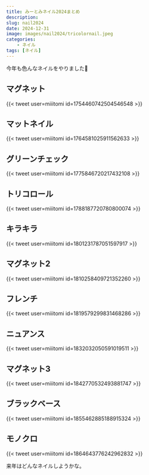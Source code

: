 ```yaml
---
title: みーとみネイル2024まとめ
description: 
slug: nail2024
date: 2024-12-31
image: images/nail2024/tricolornail.jpeg
categories:
    - ネイル
tags: [ネイル]
---
```


今年も色んなネイルをやりました💅

## マグネット
{{< tweet user=miiitomi id=1754460742504546548 >}}

## マットネイル
{{< tweet user=miiitomi id=1764581025911562633 >}}

## グリーンチェック
{{< tweet user=miiitomi id=1775846720217432108 >}}

## トリコロール
{{< tweet user=miiitomi id=1788187720780800074 >}}

## キラキラ
{{< tweet user=miiitomi id=1801231787051597917 >}}

## マグネット2
{{< tweet user=miiitomi id=1810258409721352260 >}}

## フレンチ
{{< tweet user=miiitomi id=1819579299831468286 >}}

## ニュアンス
{{< tweet user=miiitomi id=1832032050591019511 >}}

## マグネット3
{{< tweet user=miiitomi id=1842770532493881747 >}}

## ブラックベース
{{< tweet user=miiitomi id=1855462885188915324 >}}

## モノクロ
{{< tweet user=miiitomi id=1864643776242962832 >}}


来年はどんなネイルしようかな。
